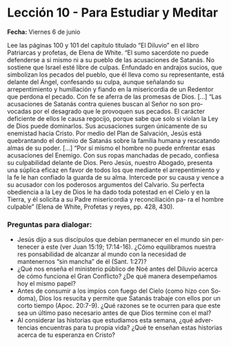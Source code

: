 # Lección 10 - Para Estudiar y Meditar

**Fecha:** Viernes 6 de junio

Lee las páginas 100 y 101 del capítulo titulado “El Diluvio” en el libro Patriarcas y profetas, de Elena de White. “El sumo sacerdote no puede defenderse a sí mismo ni a su pueblo de las acusaciones de Satanás. No sostiene que Israel esté libre de culpas. Enfundado en andrajos sucios, que simbolizan los pecados del pueblo, que él lleva como su representante, está delante del Ángel, confesando su culpa, aunque señalando su arrepentimiento y humillación y fiando en la misericordia de un Redentor que perdona el pecado. Con fe se aferra de las promesas de Dios. [...] “Las acusaciones de Satanás contra quienes buscan al Señor no son pro­ vocadas por el desagrado que le provoquen sus pecados. El carácter deficiente de ellos le causa regocijo, porque sabe que solo si violan la Ley de Dios puede dominarlos. Sus acusaciones surgen únicamente de su enemistad hacia Cristo. Por medio del Plan de Salvación, Jesús está quebrantando el dominio de Satanás sobre la familia humana y rescatando almas de su poder. [...] “Por sí mismo el hombre no puede enfrentar esas acusaciones del Enemigo. Con sus ropas manchadas de pecado, confiesa su culpabilidad delante de Dios. Pero Jesús, nuestro Abogado, presenta una súplica eficaz en favor de todos los que mediante el arrepentimiento y la fe le han confiado la guarda de su alma. Intercede por su causa y vence a su acusador con los poderosos argumentos del Calvario. Su perfecta obediencia a la Ley de Dios le ha dado toda potestad en el Cielo y en la Tierra, y él solicita a su Padre misericordia y reconciliación pa- ra el hombre culpable” (Elena de White, Profetas y reyes, pp. 428, 430).

### Preguntas para dialogar:
- Jesús dijo a sus discípulos que debían permanecer en el mundo sin per­ tenecer a este (ver Juan 15:19; 17:14-16). ¿Cómo equilibramos nuestra res­ ponsabilidad de alcanzar al mundo con la necesidad de mantenernos “sin mancha” de él (Sant. 1:27)?
- ¿Qué nos enseña el ministerio público de Noé antes del Diluvio acerca de cómo funciona el Gran Conflicto? ¿De qué manera desempeñamos hoy el mismo papel?
- Antes de consumir a los impíos con fuego del Cielo (como hizo con So­ doma), Dios los resucita y permite que Satanás trabaje con ellos por un corto tiempo (Apoc. 20:7-9). ¿Qué razones se te ocurren para que este sea un último paso necesario antes de que Dios termine con el mal?
- Al considerar las historias que estudiamos esta semana, ¿qué adver­ tencias encuentras para tu propia vida? ¿Qué te enseñan estas historias acerca de tu esperanza en Cristo?